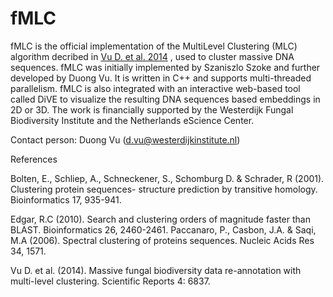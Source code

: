 # fMLC

fMLC is the official implementation of the MultiLevel Clustering (MLC) algorithm decribed in [Vu D. et al. 2014](https://www.nature.com/articles/srep06837) , used to cluster massive DNA sequences. fMLC was initially implemented by Szaniszlo Szoke and further developed by Duong Vu. It is written in C++ and supports multi-threaded parallelism. fMLC is also integrated with an interactive web-based tool called DiVE to visualize the resulting DNA sequences based embeddings in 2D or 3D. The work is financially supported by the Westerdijk Fungal Biodiversity Institute and the Netherlands eScience Center.

Contact person: Duong Vu (d.vu@westerdijkinstitute.nl)


References

Bolten, E., Schliep, A., Schneckener, S., Schomburg D. & Schrader, R (2001). Clustering protein sequences- structure prediction by transitive homology. Bioinformatics 17, 935-941.

Edgar, R.C (2010). Search and clustering orders of magnitude faster than BLAST. Bioinformatics 26, 2460-2461.
Paccanaro, P., Casbon, J.A. & Saqi, M.A (2006). Spectral clustering of proteins sequences.  Nucleic Acids Res 34, 1571.

Vu D. et al. (2014). Massive fungal biodiversity data re-annotation with multi-level clustering. Scientific Reports 4: 6837.


